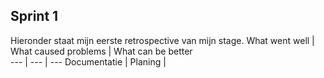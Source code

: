 ## Sprint 1
Hieronder staat mijn eerste retrospective van mijn stage. 
What went well | What caused problems | What can be better  
--- | --- | ---
Documentatie | Planing |  

 
